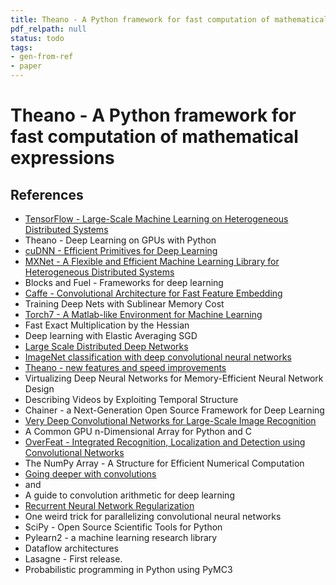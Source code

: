 ```yaml
---
title: Theano - A Python framework for fast computation of mathematical expressions
pdf_relpath: null
status: todo
tags:
- gen-from-ref
- paper
---
```


# Theano - A Python framework for fast computation of mathematical expressions

## References

- [TensorFlow - Large-Scale Machine Learning on Heterogeneous Distributed Systems](./tensorflow-large-scale-machine-learning-on-heterogeneous-distributed-systems.md)
- Theano - Deep Learning on GPUs with Python
- [cuDNN - Efficient Primitives for Deep Learning](./cudnn-efficient-primitives-for-deep-learning.md)
- [MXNet - A Flexible and Efficient Machine Learning Library for Heterogeneous Distributed Systems](./mxnet-a-flexible-and-efficient-machine-learning-library-for-heterogeneous-distributed-systems.md)
- Blocks and Fuel - Frameworks for deep learning
- [Caffe - Convolutional Architecture for Fast Feature Embedding](./caffe-convolutional-architecture-for-fast-feature-embedding.md)
- Training Deep Nets with Sublinear Memory Cost
- [Torch7 - A Matlab-like Environment for Machine Learning](./torch7-a-matlab-like-environment-for-machine-learning.md)
- Fast Exact Multiplication by the Hessian
- Deep learning with Elastic Averaging SGD
- [Large Scale Distributed Deep Networks](./large-scale-distributed-deep-networks.md)
- [ImageNet classification with deep convolutional neural networks](./imagenet-classification-with-deep-convolutional-neural-networks.md)
- [Theano - new features and speed improvements](./theano-new-features-and-speed-improvements.md)
- Virtualizing Deep Neural Networks for Memory-Efficient Neural Network Design
- Describing Videos by Exploiting Temporal Structure
- Chainer - a Next-Generation Open Source Framework for Deep Learning
- [Very Deep Convolutional Networks for Large-Scale Image Recognition](./very-deep-convolutional-networks-for-large-scale-image-recognition.md)
- A Common GPU n-Dimensional Array for Python and C
- [OverFeat - Integrated Recognition, Localization and Detection using Convolutional Networks](./overfeat-integrated-recognition-localization-and-detection-using-convolutional-networks.md)
- The NumPy Array - A Structure for Efficient Numerical Computation
- [Going deeper with convolutions](./going-deeper-with-convolutions.md)
- and
- A guide to convolution arithmetic for deep learning
- [Recurrent Neural Network Regularization](./recurrent-neural-network-regularization.md)
- One weird trick for parallelizing convolutional neural networks
- SciPy - Open Source Scientific Tools for Python
- Pylearn2 - a machine learning research library
- Dataflow architectures
- Lasagne - First release.
- Probabilistic programming in Python using PyMC3
